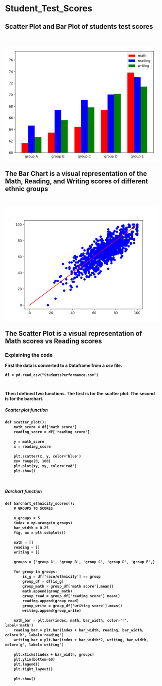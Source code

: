 # Student_Test_Scores
<h2>Scatter Plot and Bar Plot of students test scores <h2/>
<br/>
<img src="img/bar_chart.png" alt="Bar Chart">
<br/>
<p> The Bar Chart is a visual representation of the Math, Reading, and Writing scores of different ethnic groups <p/>
<br/>
<img src="img/scatter_plot.png" alt="Scatter Plot">
<br/>
<p> The Scatter Plot is a visual representation of Math scores vs Reading scores <p/>


<b/>

<h3>Explaining the code</h3>
<p>First the data is converted to a Dataframe from a csv file.</p>

```
df = pd.read_csv("StudentsPerformance.csv")
```
<br/>
<p>Then I defined two functions. The first is for the scatter plot. The second is for the barchart.</p>

<h5>Scatter plot function</h5>

```
def scatter_plot():
    math_score = df['math score']
    reading_score = df['reading score']

    y = math_score
    x = reading_score

    plt.scatter(x, y, color='blue')
    xy= range(0, 100)
    plt.plot(xy, xy, color='red')
    plt.show()
```

</br>

<h5>Barchart function</h5>

```
def barchart_ethnicity_scores():
	# GROUPS TO SCORES

	n_groups = 5
	index = np.arange(n_groups)
	bar_width = 0.25
	fig, ax = plt.subplots()

	math = []
	reading = []
	writing = []

	groups = ['group A', 'group B', 'group C', 'group D', 'group E',]

	for group in groups:
		is_g = df['race/ethnicity'] == group
		group_df = df[is_g]
		group_math = group_df['math score'].mean()
		math.append(group_math)
		group_read = group_df['reading score'].mean()
		reading.append(group_read)
		group_write = group_df['writing score'].mean()
		writing.append(group_write)

	math_bar = plt.bar(index, math, bar_width, color='r', label='math')
	reading_bar = plt.bar(index + bar_width, reading, bar_width, color='b', label='reading')
	writing_bar = plt.bar(index + bar_width*2, writing, bar_width, color='g', label='writing')

	plt.xticks(index + bar_width, groups)
	plt.ylim(bottom=60)
	plt.legend()
	plt.tight_layout()

	plt.show()
```
